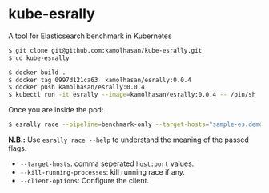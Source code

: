 # kube-esrally
A tool for Elasticsearch benchmark in Kubernetes

```bash
$ git clone git@github.com:kamolhasan/kube-esrally.git
$ cd kube-esrally
```

```bash
$ docker build .
$ docker tag 0997d121ca63  kamolhasan/esrally:0.0.4
$ docker push kamolhasan/esrally:0.0.4
$ kubectl run -it esrally --image=kamolhasan/esrally:0.0.4 -- /bin/sh
```

Once you are inside the pod:

```bash
$ esrally race --pipeline=benchmark-only --target-hosts="sample-es.demo:9200" --client-options="basic_auth_user:'elastic',basic_auth_password:'Ff7f~v-W!cnlS3Cq',use_ssl:true,verify_certs:false" --track=geonames --kill-running-processes
```

**N.B.:** Use `esrally race --help` to understand the meaning of the passed flags.
- `--target-hosts`: comma seperated `host:port` values.
- `--kill-running-processes`: kill running race if any.
- `--client-options`: Configure the client.